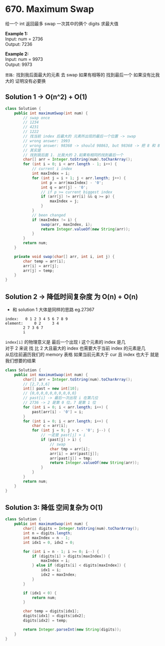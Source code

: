 # 670. Maximum Swap

给一个 int 返回最多 swap 一次其中的俩个 digits 求最大值

**Example 1:**        
Input: num = 2736    
Output: 7236        

**Example 2:**        
Input: num = 9973    
Output: 9973        

`思路:` 找到我后面最大的元素 去 swap 如果有相等的 找到最后一个 如果没有比我大的 证明没有必要换      

## Solution 1 -> O(n^2) + O(1)
```java
class Solution {
    public int maximumSwap(int num) {
        // swap once
        // 1234
        // 4231
        // 1222
        // 找当前 index 后最大的 元素所出现的最后一个位置 -> swap
        // wrong answer: 1993 
        // wrong answer: 98368 -> should 98863, but 98368 -> 把 8 和 8 换了
        // 其实是
        // 找到我后面 1. 比我大的 2.如果有相同的找到最后一个
        char[] arr = Integer.toString(num).toCharArray();
        for (int i = 0; i < arr.length - 1; i++) {
            // current i index
            int maxIndex = i;
            for (int j = i + 1; j < arr.length; j++) {
                int p = arr[maxIndex] - '0';
                int q = arr[j] - '0';
                // if p >= current biggest index
                if (arr[j] != arr[i] && q >= p) {
                    maxIndex = j;
                }
            }
            // been changed
            if (maxIndex != i) {
                swap(arr, maxIndex, i);
                return Integer.valueOf(new String(arr));
            }
        }
        return num;
    }

    private void swap(char[] arr, int i, int j) {
        char temp = arr[i];
        arr[i] = arr[j];
        arr[j] = temp;
    }
}
```

## Solution 2 -> 降低时间复杂度 为 O(n) + O(n)
- 和 solution 1 大体是同样的思路
eg.27367
```
index:   0 1 2 3 4 5 6 7 8 9
element:     0 2     3 4 
        2 7 3 6 7
        i
```
`index[i]` 的物理意义是 最后一个出现 i 这个元素的 index 是几        
对于 2 来说 找 比 2 大且最大的 index 也需要大于当前 index 的元素是几        
从后往前遍历我们的 memory 表格 如果当前元素大于 cur 且 index 也大于 就是我们想要的结果

```java
class Solution {
    public int maximumSwap(int num) {
        char[] arr = Integer.toString(num).toCharArray();
        // [2,7,3,6]
        int[] past = new int[10];
        // {0,0,0,0,0,0,0,0,0,0}
        // past[i] -> 最后一次出现 i 在第几位
        // 2736 -> 2 是第 0 位，7 是第 1 位
        for (int i = 0; i < arr.length; i++) {
            past[arr[i] - '0'] = i;
        }
        for (int i = 0; i < arr.length; i++) {
            char c = arr[i];
            for (int j = 9; j > c - '0'; j--) {
                // 一定是 past[j] > i
                if (past[j] > i) {
                    // swap
                    char tmp = arr[i];
                    arr[i] = arr[past[j]];
                    arr[past[j]] = tmp;
                    return Integer.valueOf(new String(arr));
                }
            }
        }
        return num;
    }
}
```

## Solution 3: 降低 空间复杂为 O(1)

```java
class Solution {
    public int maximumSwap(int num) {
        char[] digits = Integer.toString(num).toCharArray();
        int n = digits.length;
        int maxIndex = n - 1;
        int idx1 = 0, idx2 = 0;

        for (int i = n - 1; i >= 0; i--) {
            if (digits[i] > digits[maxIndex]) {
                maxIndex = i;
            } else if (digits[i] < digits[maxIndex]) {
                idx1 = i;
                idx2 = maxIndex;
            }
        }

        if (idx1 < 0) {
            return num;
        }

        char temp = digits[idx1];
        digits[idx1] = digits[idx2];
        digits[idx2] = temp;

        return Integer.parseInt(new String(digits));
    }
}
``` 